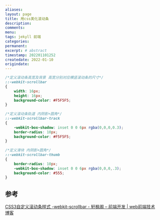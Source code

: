 ```yaml
---
aliases:
layout: page
title: 用css美化滚动条
description:
comments:
menu:
tags: jekyll 前端
categories:
permanent: 
excerpt: # abstract
timestamp: 202201101252
createdate: 2022-01-10
origindate: 
---
```




```css
/*定义滚动条高宽及背景 高宽分别对应横竖滚动条的尺寸*/
::-webkit-scrollbar
{
    width: 16px;
    height: 16px;
    background-color: #F5F5F5;
}
 
/*定义滚动条轨道 内阴影+圆角*/
::-webkit-scrollbar-track
{
    -webkit-box-shadow: inset 0 0 6px rgba(0,0,0,0.3);
    border-radius: 10px;
    background-color: #F5F5F5;
}
 
/*定义滑块 内阴影+圆角*/
::-webkit-scrollbar-thumb
{
    border-radius: 10px;
    -webkit-box-shadow: inset 0 0 6px rgba(0,0,0,.3);
    background-color: #555;
}
```

## 参考
[CSS3自定义滚动条样式 -webkit-scrollbar - 轩枫阁 – 前端开发 | web前端技术博客](https://www.xuanfengge.com/css3-webkit-scrollbar.html)